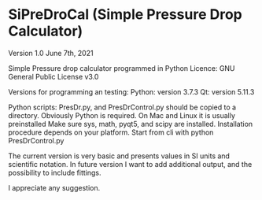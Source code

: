 # SiPreDroCal  (Simple Pressure Drop Calculator)
Version 1.0 June 7th, 2021

Simple Pressure drop calculator programmed in Python
Licence: GNU General Public License v3.0

Versions for programming an testing:
Python: version 3.7.3
Qt:     version 5.11.3

Python scripts: PresDr.py, and PresDrControl.py should be copied to a directory. 
Obviously Python is required. On Mac and Linux it is usually preinstalled
Make sure sys, math, pyqt5, and scipy are installed. Installation procedure depends 
on your platform. 
Start from cli with 
    python PresDrControl.py 

The current version is very basic and presents values in SI units and scientific notation. 
In future version I want to add additional output, and the possibility to include fittings. 

I appreciate any suggestion.
